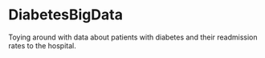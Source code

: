 # DiabetesBigData
Toying around with data about patients with diabetes and their readmission rates to the hospital.
